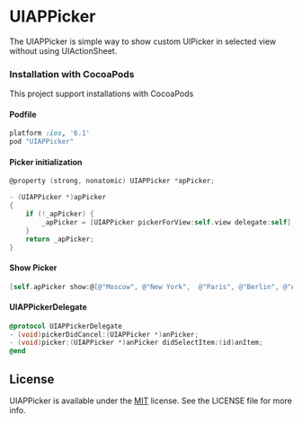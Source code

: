 UIAPPicker
==========

The UIAPPicker is simple way to show custom UIPicker in selected view without using UIActionSheet.

### Installation with CocoaPods
This project support installations with CocoaPods

#### Podfile
```ruby
platform :ios, '6.1'
pod "UIAPPicker"
```

#### Picker initialization 
```objective-c
@property (strong, nonatomic) UIAPPicker *apPicker;

- (UIAPPicker *)apPicker
{
    if (!_apPicker) {
        _apPicker = [UIAPPicker pickerForView:self.view delegate:self];
    }
    return _apPicker;
}
```

#### Show Picker
```objective-c
[self.apPicker show:@[@"Moscow", @"New York",  @"Paris", @"Berlin", @"Ankara"] withSelectedRow:0];
```

#### UIAPPickerDelegate
```objective-c
@protocol UIAPPickerDelegate
- (void)pickerDidCancel:(UIAPPicker *)anPicker;
- (void)picker:(UIAPPicker *)anPicker didSelectItem:(id)anItem;
@end
```

## License
UIAPPicker is available under the [MIT](https://github.com/andproff/UIAPPicker#MIT-1-ov-file) license. See the LICENSE file for more info.
